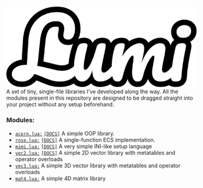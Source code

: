 ![Lumi's logo](docs/logo.svg) <br>
A set of tiny, single-file libraries I've developed along the way.
All the modules present in this repository are designed to be dragged straight into your project without any setup beforehand.

### Modules:
- [`acorn.lua:`](acorn.lua) [`[DOCS]`](docs/acorn.md) A simple OOP library.
- [`rose.lua:`](rose.lua) [`[DOCS]`](docs/rose.md) A single-function ECS implementation.
- [`mimi.lua:`](mimi.lua) [`[DOCS]`](docs/mimi.md) A very simple INI-like setup language
- [`vec2.lua:`](vec2.lua) [`[DOCS]`](docs/vec2.md) A simple 2D vector library with metatables and operator overloads
- [`vec3.lua:`](vec3.lua) A simple 3D vector library with metatables and operator overloads
- [`mat4.lua:`](mat4.lua) A simple 4D matrix library